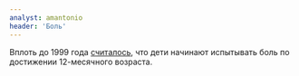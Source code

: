 ```yaml
---
analyst: amantonio
header: 'Боль'
---
```


Вплоть до 1999 года [считалось](https://onlinelibrary.wiley.com/doi/abs/10.1111/1467-8519.00129), что дети начинают испытывать боль по достижении 12-месячного возраста.
